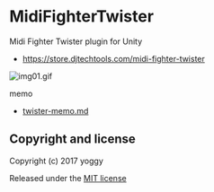 MidiFighterTwister
====
Midi Fighter Twister plugin for Unity
* https://store.djtechtools.com/midi-fighter-twister

![img01.gif](img01.gif)

memo
* [twister-memo.md](twister-memo.md)

Copyright and license
----
Copyright (c) 2017 yoggy

Released under the [MIT license](LICENSE)
